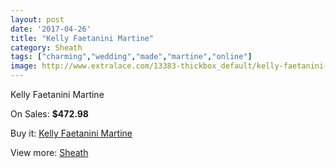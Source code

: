 ```yaml
---
layout: post
date: '2017-04-26'
title: "Kelly Faetanini Martine"
category: Sheath
tags: ["charming","wedding","made","martine","online"]
image: http://www.extralace.com/13383-thickbox_default/kelly-faetanini-martine.jpg
---
```

Kelly Faetanini Martine

On Sales: **$472.98**
<a href="https://www.extralace.com/sheath/6317-kelly-faetanini-martine.html"><amp-img layout="responsive" width="600" height="600" src="//www.extralace.com/13383-thickbox_default/kelly-faetanini-martine.jpg" alt="Kelly Faetanini Martine 0" /></a>

Buy it: [Kelly Faetanini Martine](https://www.extralace.com/sheath/6317-kelly-faetanini-martine.html "Kelly Faetanini Martine")

View more: [Sheath](https://www.extralace.com/7-sheath "Sheath")